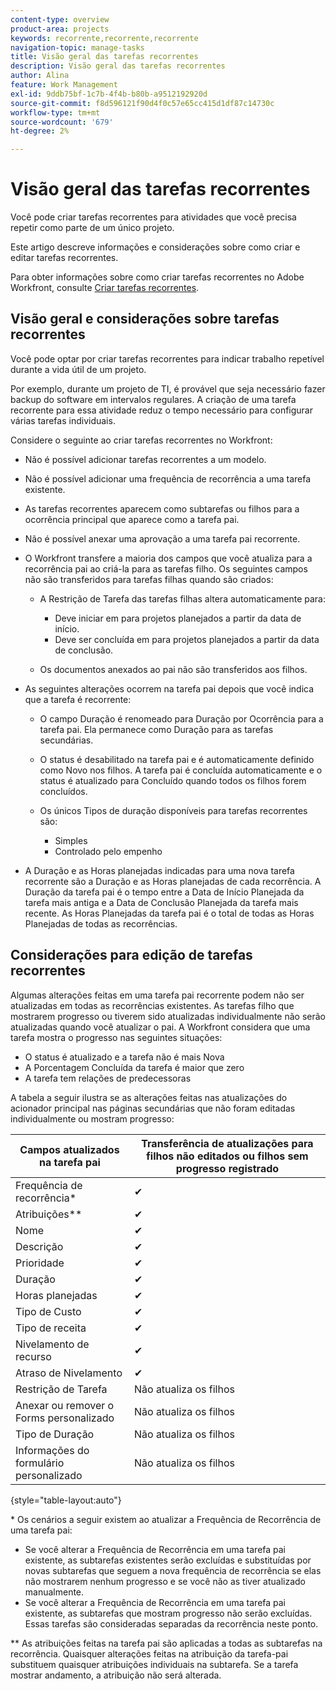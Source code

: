 ```yaml
---
content-type: overview
product-area: projects
keywords: recorrente,recorrente,recorrente
navigation-topic: manage-tasks
title: Visão geral das tarefas recorrentes
description: Visão geral das tarefas recorrentes
author: Alina
feature: Work Management
exl-id: 9ddb75bf-1c7b-4f4b-b80b-a9512192920d
source-git-commit: f8d596121f90d4f0c57e65cc415d1df87c14730c
workflow-type: tm+mt
source-wordcount: '679'
ht-degree: 2%

---
```


# Visão geral das tarefas recorrentes

<!--
<div data-mc-conditions="QuicksilverOrClassic.Draft mode">
<p>(NOTE: DO NOT DO NOT EDIT OR CHANGE!!! linked to the NWE UI, this is not linked to classic - direct links:</p>
<p>https://one.workfront.com/s/csh?context=2288&pubname=workfront-classic</p>
<p>https://one.workfront.com/s/csh?context=2288&pubname=the-new-workfront-experience >> this)</p>
</div>
-->

Você pode criar tarefas recorrentes para atividades que você precisa repetir como parte de um único projeto.

Este artigo descreve informações e considerações sobre como criar e editar tarefas recorrentes.

Para obter informações sobre como criar tarefas recorrentes no Adobe Workfront, consulte [Criar tarefas recorrentes](../../../manage-work/tasks/create-tasks/create-recurring-tasks.md).

## Visão geral e considerações sobre tarefas recorrentes

Você pode optar por criar tarefas recorrentes para indicar trabalho repetível durante a vida útil de um projeto.

Por exemplo, durante um projeto de TI, é provável que seja necessário fazer backup do software em intervalos regulares. A criação de uma tarefa recorrente para essa atividade reduz o tempo necessário para configurar várias tarefas individuais.

Considere o seguinte ao criar tarefas recorrentes no Workfront:

* Não é possível adicionar tarefas recorrentes a um modelo.
* Não é possível adicionar uma frequência de recorrência a uma tarefa existente.
* As tarefas recorrentes aparecem como subtarefas ou filhos para a ocorrência principal que aparece como a tarefa pai.
* Não é possível anexar uma aprovação a uma tarefa pai recorrente.
* O Workfront transfere a maioria dos campos que você atualiza para a recorrência pai ao criá-la para as tarefas filho. Os seguintes campos não são transferidos para tarefas filhas quando são criados:

   * A Restrição de Tarefa das tarefas filhas altera automaticamente para:

      * Deve iniciar em para projetos planejados a partir da data de início.
      * Deve ser concluída em para projetos planejados a partir da data de conclusão.

   * Os documentos anexados ao pai não são transferidos aos filhos.

* As seguintes alterações ocorrem na tarefa pai depois que você indica que a tarefa é recorrente:

   * O campo Duração é renomeado para Duração por Ocorrência para a tarefa pai. Ela permanece como Duração para as tarefas secundárias.
   * O status é desabilitado na tarefa pai e é automaticamente definido como Novo nos filhos. A tarefa pai é concluída automaticamente e o status é atualizado para Concluído quando todos os filhos forem concluídos.
   * Os únicos Tipos de duração disponíveis para tarefas recorrentes são:

      * Simples
      * Controlado pelo empenho
* A Duração e as Horas planejadas indicadas para uma nova tarefa recorrente são a Duração e as Horas planejadas de cada recorrência. A Duração da tarefa pai é o tempo entre a Data de Início Planejada da tarefa mais antiga e a Data de Conclusão Planejada da tarefa mais recente. As Horas Planejadas da tarefa pai é o total de todas as Horas Planejadas de todas as recorrências.

## Considerações para edição de tarefas recorrentes

Algumas alterações feitas em uma tarefa pai recorrente podem não ser atualizadas em todas as recorrências existentes. As tarefas filho que mostrarem progresso ou tiverem sido atualizadas individualmente não serão atualizadas quando você atualizar o pai. A Workfront considera que uma tarefa mostra o progresso nas seguintes situações:

* O status é atualizado e a tarefa não é mais Nova
* A Porcentagem Concluída da tarefa é maior que zero
* A tarefa tem relações de predecessoras

A tabela a seguir ilustra se as alterações feitas nas atualizações do acionador principal nas páginas secundárias que não foram editadas individualmente ou mostram progresso:

| Campos atualizados na tarefa pai | Transferência de atualizações para filhos não editados ou filhos sem progresso registrado |
|---|---|
| Frequência de recorrência* | ✔ |
| Atribuições&#42;&#42; | ✔ |
| Nome | ✔ |
| Descrição | ✔ |
| Prioridade | ✔ |
| Duração | ✔ |
| Horas planejadas | ✔ |
| Tipo de Custo | ✔ |
| Tipo de receita | ✔ |
| Nivelamento de recurso | ✔ |
| Atraso de Nivelamento | ✔ |
| Restrição de Tarefa | Não atualiza os filhos |
| Anexar ou remover o Forms personalizado | Não atualiza os filhos |
| Tipo de Duração | Não atualiza os filhos |
| Informações do formulário personalizado | Não atualiza os filhos |

{style="table-layout:auto"}

&#42; Os cenários a seguir existem ao atualizar a Frequência de Recorrência de uma tarefa pai:

* Se você alterar a Frequência de Recorrência em uma tarefa pai existente, as subtarefas existentes serão excluídas e substituídas por novas subtarefas que seguem a nova frequência de recorrência se elas não mostrarem nenhum progresso e se você não as tiver atualizado manualmente.
* Se você alterar a Frequência de Recorrência em uma tarefa pai existente, as subtarefas que mostram progresso não serão excluídas. Essas tarefas são consideradas separadas da recorrência neste ponto.

&#42;&#42; As atribuições feitas na tarefa pai são aplicadas a todas as subtarefas na recorrência. Quaisquer alterações feitas na atribuição da tarefa-pai substituem quaisquer atribuições individuais na subtarefa. Se a tarefa mostrar andamento, a atribuição não será alterada.

 
